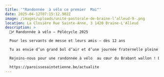 ```yaml
---
title: '"Randonnée  à vélo ce premier  Mai"'
date: 2025-04-12T07:15:12.902Z
image: /images/uploads/unité-pastorale-de-braine-l‘alleud-9-.png
location: La Closière Rue Sainte-Anne, 3 1420 Braine-L'Alleud
description: >
  🚴‍♂️ Randonnée à vélo – Pélécycle 2025

  Pour les servants de messe et leurs amis – dès 12 ans

  Tu as envie d’un grand bol d’air et d’une journée fraternelle pleine de bonne humeur ?

  Rejoins-nous pour une randonnée à vélo  au cœur du Brabant wallon ! Détails dans la section actualité du site: 

  https://paroissesaintetienne.be/actualite
---
```

